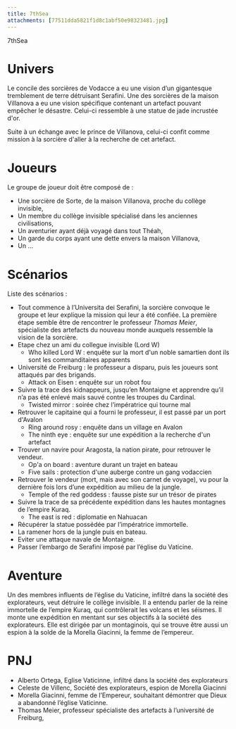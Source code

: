 ```yaml
---
title: 7thSea
attachments: [77511dda5821f1d8c1abf50e98323481.jpg]
---
```


7thSea

# Univers
Le concile des sorcières de Vodacce a eu une vision d’un gigantesque tremblement de terre détruisant Serafini. Une des sorcières de la maison Villanova a eu une vision spécifique contenant un artefact pouvant empêcher le désastre. Celui-ci ressemble à une statue de jade incrustée d'or.

Suite à un échange avec le prince de Villanova, celui-ci confit comme mission à la sorcière d'aller à la recherche de cet artefact.


# Joueurs
Le groupe de joueur doit être composé de :
* Une sorcière de Sorte, de la maison Villanova, proche du collège invisible,
* Un membre du collège invisible spécialisé dans les anciennes civilisations,
* Un aventurier ayant déjà voyagé dans tout Théah,
* Un garde du corps ayant une dette envers la maison Villanova,
* Un ...

# Scénarios
Liste des scénarios :
* Tout commence à l’Universita dei Serafini, la sorcière convoque le groupe et leur explique la mission qui leur a été confiée. La première étape semble être de rencontrer le professeur *Thomas Meier*, spécialiste des artefacts du nouveau monde auxquels ressemble la vision de la sorcière.
* Etape chez un ami du collegue invisible (Lord W)
    * Who killed Lord W : enquête sur la mort d'un noble samartien dont ils sont les commanditaires apparents
* Université de Freiburg : le professeur a disparu, puis les joueurs sont attaqués par des brigands.
    * Attack on Eisen : enquête sur un robot fou
* Suivre la trace des kidnappeurs, jusqu’en Montaigne et apprendre qu’il n’a pas été enlevé mais sauvé contre les troupes du Cardinal.
    * Twisted mirror : soirée chez l’impératrice qui tourne mal
* Retrouver le capitaine qui a fourni le professeur, il est passé par un port d'Avalon
    * Ring around rosy : enquête dans un village en Avalon
    * The ninth eye : enquête sur une expédition a la recherche d'un artefact
* Trouver un navire pour Aragosta, la nation pirate, pour retrouver le vendeur.
    * Op'a on board : aventure durant un trajet en bateau
    * Five sails : protection d'une auberge contre un gang vodaccien
* Retrouver le vendeur (mort, mais avec son carnet de voyage), vu pour la dernière fois lors d’une expédition au milieu de la jungle.
    * Temple of the red goddess : fausse piste sur un trésor de pirates
* Suivre la trace de sa précédente expédition dans les hautes montagnes de l’empire Kuraq.
    * The east is red : diplomatie en Nahuacan
* Récupérer la statue possédée par l’impératrice immortelle.
* La ramener hors de la jungle puis en bateau.
* Eviter une attaque navale de Montaigne.
* Passer l’embargo de Serafini imposé par l’église du Vaticine.

# Aventure
Un des membres influents de l’église du Vaticine, infiltré dans la société des explorateurs, veut détruire le collège invisible. Il a entendu parler de la reine immortelle de l’empire Kuraq, qui contrôlerait les volcans et les séismes.
Il monte une expédition en mentant sur ses objectifs à la société des explorateurs. Elle est dirigée par un montaginois, qui se trouve être aussi un espion à la solde de la Morella Giacinni, la femme de l’empereur.

# PNJ
* Alberto Ortega, Eglise Vaticinne, infiltré dans la société des explorateurs
* Celeste de Villenc, Société des explorateurs, espion de Morella Giacinni
* Morella Giacinni, femme de l’Empereur, souhaitant démontrer que Dieux a abandonné l’église Vaticinne.
* Thomas Meier, professeur spécialiste des artefacts à l’université de Freiburg,
